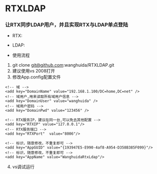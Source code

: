 RTXLDAP
=======

### 让RTX同步LDAP用户，并且实现RTX与LDAP单点登陆

+ RTX:
+ LDAP:

+ 使用流程

1. git clone git@github.com:wanghuida/RTXLDAP.git
2. 建议使用vs 2008打开
3. 修改App.config配置文件 

```
<!-- 域 -->
<add key="DomainName" value="192.168.1.100/DC=home,DC=net" />
<!-- 域用户,用来读取所有域用户信息 -->
<add key="DomainUser" value="wanghuida" />
<!-- 域用户密码 -->
<add key="DomainPwd" value="123456" />

<!-- RTX服务IP，建议在同一台,可以免去其他配置 -->
<add key="RTXIP" value="127.0.0.1"/>
<!-- RTX服务端口 -->
<add key="RTXPort"  value="8006"/>

<!-- 标识，随意修改，不重复即可 -->
<add key="AppGUID" value="{193947E5-E990-4af8-A954-D358B385F099}"/>
<!-- 标识，随意修改，不重复即可 -->
<add key="AppName" value="WanghuidaRtxLdap"/>
```

4. vs调试运行
